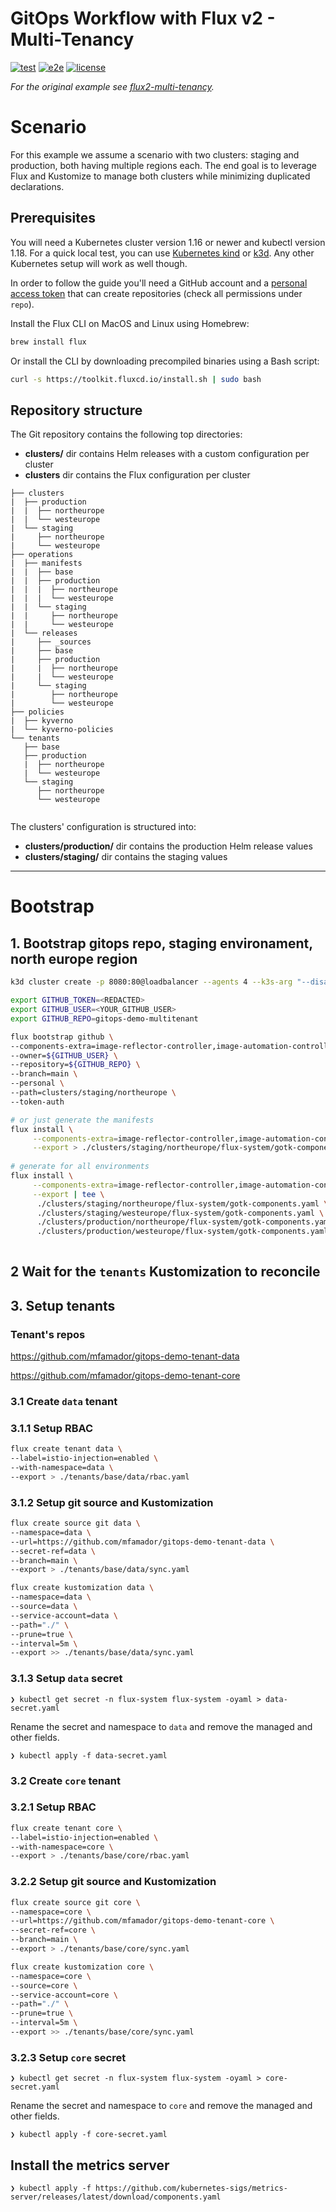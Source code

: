 # GitOps Workflow with Flux v2 - Multi-Tenancy

[![test](https://github.com/mfamador/gitops-demo-multitenant/workflows/test/badge.svg)](https://github.com/mfamador/gitops-demo-multitenant/actions)
[![e2e](https://github.com/mfamador/gitops-demo-multitenant/workflows/e2e/badge.svg)](https://github.com/mfamador/gitops-demo-multitenant/actions)
[![license](https://img.shields.io/github/license/mfamador/gitops-demo-multitenant.svg)](https://github.com/mfamador/gitops-demo-multitenant/blob/main/LICENSE)

_For the original example see [flux2-multi-tenancy](https://github.com/fluxcd/flux2-multi-tenancy)._


# Scenario

For this example we assume a scenario with two clusters: staging and production, both having multiple regions each. The
end goal is to leverage Flux and Kustomize to manage both clusters while minimizing duplicated declarations.

## Prerequisites

You will need a Kubernetes cluster version 1.16 or newer and kubectl version 1.18. For a quick local test, you can
use [Kubernetes kind](https://kind.sigs.k8s.io/docs/user/quick-start/) or
[k3d](https://k3d.io/#installation). Any other Kubernetes setup will work as well though.

In order to follow the guide you'll need a GitHub account and a
[personal access token](https://help.github.com/en/github/authenticating-to-github/creating-a-personal-access-token-for-the-command-line)
that can create repositories (check all permissions under `repo`).

Install the Flux CLI on MacOS and Linux using Homebrew:

```sh
brew install flux
```

Or install the CLI by downloading precompiled binaries using a Bash script:

```sh
curl -s https://toolkit.fluxcd.io/install.sh | sudo bash
```

## Repository structure

The Git repository contains the following top directories:

- **clusters/** dir contains Helm releases with a custom configuration per cluster
- **clusters** dir contains the Flux configuration per cluster

```
├── clusters
|  ├── production
|  |  ├── northeurope
|  |  └── westeurope
|  └── staging
|     ├── northeurope
|     └── westeurope
├── operations
|  ├── manifests
|  |  ├── base
|  |  ├── production
|  |  |  ├── northeurope
|  |  |  └── westeurope
|  |  └── staging
|  |     ├── northeurope
|  |     └── westeurope
|  └── releases
|     ├── _sources
|     ├── base
|     ├── production
|     |  ├── northeurope
|     |  └── westeurope
|     └── staging
|        ├── northeurope
|        └── westeurope
├── policies
|  ├── kyverno
|  └── kyverno-policies
└── tenants
   ├── base
   ├── production
   |  ├── northeurope
   |  └── westeurope
   └── staging
      ├── northeurope
      └── westeurope
        
```

The clusters' configuration is structured into:

- **clusters/production/** dir contains the production Helm release values
- **clusters/staging/** dir contains the staging values

---
# Bootstrap 

## 1. Bootstrap gitops repo, staging environament, north europe region
```bash
k3d cluster create -p 8080:80@loadbalancer --agents 4 --k3s-arg "--disable=traefik@server:0"

export GITHUB_TOKEN=<REDACTED>
export GITHUB_USER=<YOUR_GITHUB_USER>
export GITHUB_REPO=gitops-demo-multitenant

flux bootstrap github \
--components-extra=image-reflector-controller,image-automation-controller \
--owner=${GITHUB_USER} \
--repository=${GITHUB_REPO} \
--branch=main \
--personal \
--path=clusters/staging/northeurope \
--token-auth
```

```bash
# or just generate the manifests
flux install \
     --components-extra=image-reflector-controller,image-automation-controller \
     --export > ./clusters/staging/northeurope/flux-system/gotk-components.yaml 
      
# generate for all environments
flux install \
     --components-extra=image-reflector-controller,image-automation-controller \
     --export | tee \
      ./clusters/staging/northeurope/flux-system/gotk-components.yaml \
      ./clusters/staging/westeurope/flux-system/gotk-components.yaml \
      ./clusters/production/northeurope/flux-system/gotk-components.yaml \
      ./clusters/production/westeurope/flux-system/gotk-components.yaml
     
```

## 2 Wait for the `tenants` Kustomization to reconcile

## 3. Setup tenants

### Tenant's repos

https://github.com/mfamador/gitops-demo-tenant-data

https://github.com/mfamador/gitops-demo-tenant-core

### 3.1 Create `data` tenant

### 3.1.1 Setup RBAC

```bash
flux create tenant data \
--label=istio-injection=enabled \
--with-namespace=data \
--export > ./tenants/base/data/rbac.yaml
```

### 3.1.2 Setup git source and Kustomization

```bash
flux create source git data \
--namespace=data \
--url=https://github.com/mfamador/gitops-demo-tenant-data \
--secret-ref=data \
--branch=main \
--export > ./tenants/base/data/sync.yaml

flux create kustomization data \
--namespace=data \
--source=data \
--service-account=data \
--path="./" \
--prune=true \
--interval=5m \
--export >> ./tenants/base/data/sync.yaml
```

### 3.1.3 Setup `data` secret

`❯ kubectl get secret -n flux-system flux-system -oyaml > data-secret.yaml`

Rename the secret and namespace to `data` and remove the managed and other fields.

`❯ kubectl apply -f data-secret.yaml`


### 3.2 Create `core` tenant

### 3.2.1 Setup RBAC

```bash
flux create tenant core \
--label=istio-injection=enabled \
--with-namespace=core \
--export > ./tenants/base/core/rbac.yaml
```

### 3.2.2 Setup git source and Kustomization

```bash
flux create source git core \
--namespace=core \
--url=https://github.com/mfamador/gitops-demo-tenant-core \
--secret-ref=core \
--branch=main \
--export > ./tenants/base/core/sync.yaml

flux create kustomization core \
--namespace=core \
--source=core \
--service-account=core \
--path="./" \
--prune=true \
--interval=5m \
--export >> ./tenants/base/core/sync.yaml
```

### 3.2.3 Setup `core` secret

`❯ kubectl get secret -n flux-system flux-system -oyaml > core-secret.yaml`

Rename the secret and namespace to `core` and remove the managed and other fields.

`❯ kubectl apply -f core-secret.yaml`

## Install the metrics server

`❯ kubectl apply -f https://github.com/kubernetes-sigs/metrics-server/releases/latest/download/components.yaml`
